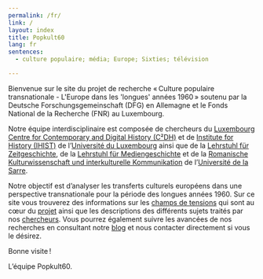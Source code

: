 ```yaml
---
permalink: /fr/
link: /
layout: index
title: Popkult60
lang: fr
sentences:
  - culture populaire; média; Europe; Sixties; télévision

---
```


Bienvenue sur le site du projet de recherche « Culture populaire transnationale - L'Europe dans les 'longues' années 1960 » soutenu par la Deutsche Forschungsgemeinschaft (DFG) en Allemagne et le Fonds National de la Recherche (FNR) au Luxembourg.  

Notre équipe interdisciplinaire est composée de chercheurs du [Luxembourg Centre for Contemporary and Digital History (C²DH)](https://c2dh.uni.lu) et de [Institute for History (IHIST)](https://history.uni.lu/) de l’[Université du Luxembourg](https://wwwfr.uni.lu/) ainsi que de la [Lehrstuhl für Zeitgeschichte](https://www.uni-saarland.de/lehrstuhl/zeitgeschichte/hueser.html), de la [Lehrstuhl für Mediengeschichte](http://www.kmg.uni-saarland.de) et de la [Romanische Kulturwissenschaft und interkulturelle Kommunikation](http://www.kmg.uni-saarland.de) de l’[Université de la Sarre](https://www.uni-saarland.de/nc/startseite.html). 

Notre objectif est d’analyser les transferts culturels européens dans une perspective transnationale pour la période des longues années 1960. Sur ce site vous trouverez des informations sur les [champs de tensions](https://c2dh.github.io/popkult60/fields/) qui sont au cœur du [projet](https://c2dh.github.io/popkult60/about/) ainsi que les descriptions des différents sujets traités par nos [chercheurs](https://c2dh.github.io/popkult60/people/). Vous pourrez également suivre les avancées de nos recherches en consultant notre [blog](https://c2dh.github.io/popkult60/blog/) et nous contacter directement si vous le désirez. 

Bonne visite ! 

L’équipe Popkult60.
